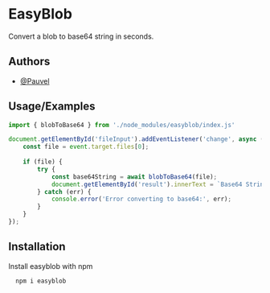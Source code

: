 
# EasyBlob

Convert a blob to base64 string in seconds.

## Authors

- [@Pauvel](https://www.github.com/Pauvel)

  
## Usage/Examples

```javascript
import { blobToBase64 } from './node_modules/easyblob/index.js'

document.getElementById('fileInput').addEventListener('change', async (event) => {
    const file = event.target.files[0];
    
    if (file) {
        try {
            const base64String = await blobToBase64(file);
            document.getElementById('result').innerText = `Base64 String: ${base64String}`;
        } catch (err) {
            console.error('Error converting to base64:', err);
        }
    }
});
```
## Installation

Install easyblob with npm

```bash
  npm i easyblob
```
